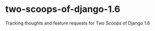 two-scoops-of-django-1.6
========================

Tracking thoughts and feature requests for Two Scoops of Django 1.6
